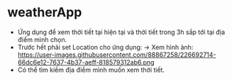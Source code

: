 # weatherApp
- Ứng dụng để xem thời tiết tại hiện tại và thời tiết trong 3h sắp tới tại địa điểm mình chọn.
- Trước hết phải set Location cho ứng dụng:
-> Xem hình ảnh: https://user-images.githubusercontent.com/88867258/226692714-66dc6e12-7637-4b37-aeff-818579312ab6.png
- Có thể tìm kiếm địa điểm mình muốn xem thời tiết.
